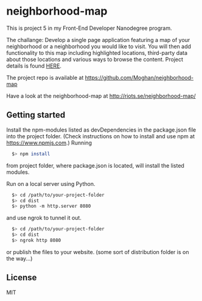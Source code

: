 # neighborhood-map

This is project 5 in my Front-End Developer Nanodegree program.

The challange:
Develop a single page application featuring a map of your neighborhood or a neighborhood you would like to visit. You will then add functionality to this map including highlighted locations, third-party data about those locations and various ways to browse the content.
Project details is found [HERE](https://classroom.udacity.com/nanodegrees/nd001/parts/00113454014/modules/271165859175462/lessons/2711658591239847/concepts/26906985370923).

The project repo is available at https://github.com/Moghan/neighborhood-map

Have a look at the neighborhood-map at http://riots.se/neighborhood-map/

## Getting started
Install the npm-modules listed as devDependencies in the package.json file into the project folder.
(Check instructions on how to install and use npm at https://www.npmjs.com.)
Running
```bash
  $> npm install
  ```
from project folder, where package.json is located, will install the listed modules.


Run on a local server using Python.
```bash
  $> cd /path/to/your-project-folder
  $> cd dist
  $> python -m http.server 8080
  ```
and use ngrok to tunnel it out.
``` bash
  $> cd /path/to/your-project-folder
  $> cd dist
  $> ngrok http 8080
  ```

or publish the files to your website.
(some sort of distribution folder is on the way...)




## License
MIT


